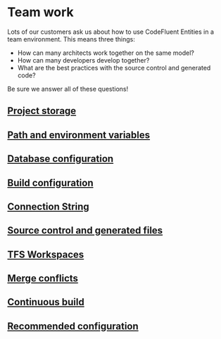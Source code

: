 # Team work

Lots of our customers ask us about how to use CodeFluent Entities in a team environment. This means three things:
- How can many architects work together on the same model?
- How can many developers develop together?
- What are the best practices with the source control and generated code?

Be sure we answer all of these questions!


## [Project storage](project_storage.html)

## [Path and environment variables](path_and_environment_variables.html)

## [Database configuration](model_your_business.html)

## [Build configuration](model_your_business.html)

## [Connection String](model_your_business.html)

## [Source control and generated files](model_your_business.html)

## [TFS Workspaces](model_your_business.html)

## [Merge conflicts](model_your_business.html)

## [Continuous build](model_your_business.html)

## [Recommended configuration](model_your_business.html)